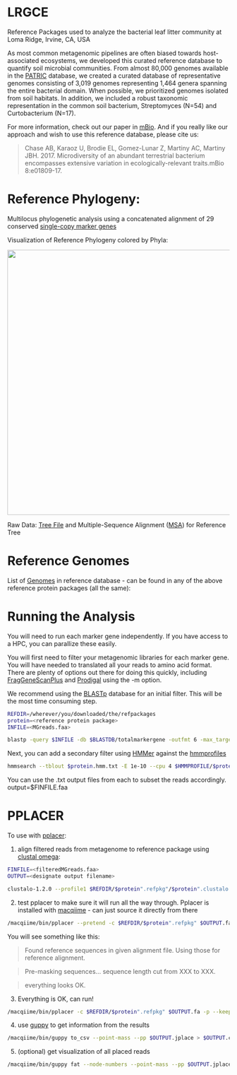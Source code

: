 # LRGCE

Reference Packages used to analyze the bacterial leaf litter community at Loma Ridge, Irvine, CA, USA

As most common metagenomic pipelines are often biased towards host-associated ecosystems, we developed this curated reference database to quantify soil microbial communities. From almost 80,000 genomes available in the [PATRIC](https://www.patricbrc.org/) database, we created a curated database of representative genomes consisting of 3,019 genomes representing 1,464 genera spanning the entire bacterial domain. When possible, we prioritized genomes isolated from soil habitats. In addition, we included a robust taxonomic representation in the common soil bacterium, Streptomyces (N=54) and Curtobacterium (N=17).

For more information, check out our paper in [mBio](https://doi.org/10.1128/mBio.01809-17). And 
if you really like our approach and wish to use this reference database, please cite us:

>Chase AB, Karaoz U, Brodie EL, Gomez-Lunar Z, Martiny AC, Martiny JBH. 2017. Microdiversity of an abundant terrestrial bacterium encompasses extensive variation in ecologically-relevant traits.mBio 8:e01809-17.


# Reference Phylogeny: 
Multilocus phylogenetic analysis using a concatenated alignment of 29 conserved [single-copy marker genes](http://journals.plos.org/plosone/article?id=10.1371/journal.pone.0077033) 

Visualization of Reference Phylogeny colored by Phyla:

<img src="reference_tree.jpg" width="600" align="middle"/>

Raw Data:
[Tree File](https://github.com/alex-b-chase/LRGCE/blob/master/concat.aligned.filtered.tre) and Multiple-Sequence Alignment ([MSA](https://github.com/alex-b-chase/LRGCE/blob/master/concat.aligned.filtered.fa.zip)) for Reference Tree

# Reference Genomes
List of [Genomes](https://github.com/alex-b-chase/LRGCE/blob/master/concat.aligned.filtered_ids.txt) in reference database - can be found in any of the above reference protein packages (all the same):


# Running the Analysis
You will need to run each marker gene independently. If you have access to a HPC, you can parallize these easily.

You will first need to filter your metagenomic libraries for each marker gene. You will have needed to translated all your reads to amino acid format. There are plenty of options out there for doing this quickly, including [FragGeneScanPlus](https://github.com/hallamlab/FragGeneScanPlus) and [Prodigal](https://github.com/hyattpd/Prodigal) using the -m option.

We recommend using the [BLASTp](https://github.com/alex-b-chase/LRGCE/blob/master/blastDB) database for an initial filter. This will be the most time consuming step.

```bash
REFDIR=/wherever/you/downloaded/the/refpackages
protein=<reference protein package>
INFILE=<MGreads.faa>

blastp -query $INFILE -db $BLASTDB/totalmarkergene -outfmt 6 -max_target_seqs 2 -evalue .00001 -num_threads 4 > $protein.blast.txt
```

Next, you can add a secondary filter using [HMMer](http://hmmer.org/) against the [hmmprofiles](https://github.com/alex-b-chase/LRGCE/blob/master/hmmprofiles)

```bash
hmmsearch --tblout $protein.hmm.txt -E 1e-10 --cpu 4 $HMMPROFILE/$protein.hmm $INFILE2
```

You can use the .txt output files from each to subset the reads accordingly. output=$FINFILE.faa

# PPLACER
To use with [pplacer](http://matsen.fhcrc.org/pplacer/):

1. align filtered reads from metagenome to reference package using [clustal omega](http://www.clustal.org/omega/):

```bash
FINFILE=<filteredMGreads.faa>
OUTPUT=<designate output filename>

clustalo-1.2.0 --profile1 $REFDIR/$protein".refpkg"/$protein".clustalo.aln" -i $FINFILE -o $OUTPUT.fa
```

2. test pplacer to make sure it will run all the way through. Pplacer is installed with [macqiime](http://www.wernerlab.org/software/macqiime) - can just source it directly from there

```bash
/macqiime/bin/pplacer --pretend -c $REFDIR/$protein".refpkg" $OUTPUT.fa
```

You will see something like this:

>Found reference sequences in given alignment file. Using those for reference alignment.

>Pre-masking sequences... sequence length cut from XXX to XXX.

>everything looks OK.


3. Everything is OK, can run!

```bash
/macqiime/bin/pplacer -c $REFDIR/$protein".refpkg" $OUTPUT.fa -p --keep-at-most 20
```

4. use [guppy](https://matsen.github.io/pplacer/generated_rst/guppy.html) to get information from the results

```bash
/macqiime/bin/guppy to_csv --point-mass --pp $OUTPUT.jplace > $OUTPUT.csv
```

5. (optional) get visualization of all placed reads

```bash
/macqiime/bin/guppy fat --node-numbers --point-mass --pp $OUTPUT.jplace
```
